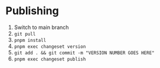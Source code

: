 # Publishing

1. Switch to main branch
2. `git pull`
3. `pnpm install`
4. `pnpm exec changeset version`
5. `git add . && git commit -m "VERSION NUMBER GOES HERE"`
6. `pnpm exec changeset publish`
